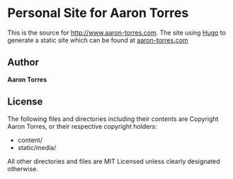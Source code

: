 # Personal Site for Aaron Torres
This is the source for http://www.aaron-torres.com. The site using [Hugo](http://hugo.spf13.com) to
generate a static site which can be found at [aaron-torres.com](http://www.aaron-torres.com)

## Author
**Aaron Torres**

## License
The following files and directories including their contents are Copyright Aaron Torres, or
their respective copyright holders:

* content/
* static/media/

All other directories and files are MIT Licensed unless clearly
designated otherwise.

